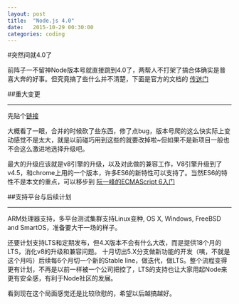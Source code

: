 ```yaml
---
layout: post
title:  "Node.js 4.0"
date:   2015-10-29 00:30:00
categories: coding
---
```


#突然间就4.0了

前阵子一不留神Node版本号就直接跳到4.0了，两帮人不打架了搞合体确实是普喜大奔的好事。但究竟搞了些什么并不清楚，下面是官方的文档的
[传送门](https://nodejs.org/en/blog/release/v4.0.0/?utm_source=jsgroup_weibo)

##重大变更
***
先贴个[链接](https://github.com/nodejs/LTS/wiki/Breaking-changes-between-v0.12-and-next-LTS-release)

大概看了一眼，合并的时候砍了些东西，修了点bug，版本号爬的这么快实际上变动感觉不是太大，就是以前碰巧用到这些的就要改掉啦~但如果不是新项目一般也不会这么激进地选择升级吧。

最大的升级应该就是v8引擎的升级，以及对此做的兼容工作，V8引擎升级到了v4.5，和chrome上用的一个版本，许多ES6的新特性可以支持了。当然ES6的特性不是本文的重点，可以移步到
[阮一峰的ECMAScript 6入门](http://es6.ruanyifeng.com/)

##支持平台与后续计划
***
ARM处理器支持，多平台测试集群支持Linux变种, OS X, Windows, FreeBSD and SmartOS，准备要大干一场的样子。

还要计划支持LTS和定期发布，但4.X版本不会有什么大改，而是提供18个月的LTS，消化v8的升级和兼容问题。
十月切出5.X分支做新功能的开发（咦，不就是这个月吗）后续每6个月切一个新的Stable line，做迭代，做LTS。整个流程变得更有计划，不再是以前一样被一个公司把控了，LTS的支持也让大家用起Node来更有安全感，有利于Node社区的发展。

看到现在这个局面感觉还是比较欣慰的，希望以后越搞越好。
